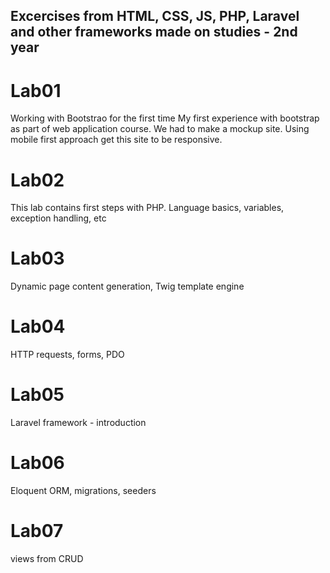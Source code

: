 ## Excercises from HTML, CSS, JS, PHP, Laravel and other frameworks made on studies - 2nd year

# Lab01
Working with Bootstrao for the first time
My first experience with bootstrap as part of web application course.
We had to make a mockup site. Using mobile first approach get this site to be responsive.

# Lab02
This lab contains first steps with PHP.
Language basics, variables, exception handling, etc

# Lab03
Dynamic page content generation, Twig template engine

# Lab04
HTTP requests, forms, PDO

# Lab05
Laravel framework - introduction

# Lab06
Eloquent ORM, migrations, seeders

# Lab07
views from CRUD
